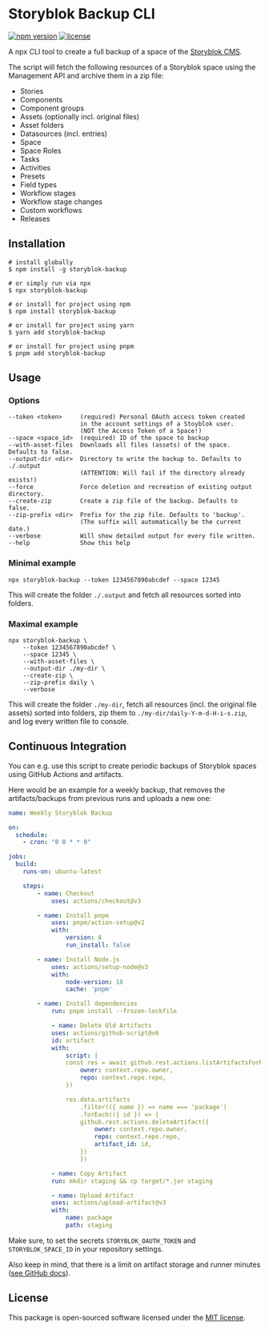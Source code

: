 # Storyblok Backup CLI

[![npm version](https://img.shields.io/npm/v/@webflorist/storyblok-backup.svg)](https://www.npmjs.com/package/@webflorist/storyblok-backup)
[![license](https://img.shields.io/github/license/webflorist/storyblok-backup)](https://github.com/webflorist/storyblok-backup/blob/main/LICENSE)

A npx CLI tool to create a full backup of a space of the [Storyblok CMS](https://www.storyblok.com).

The script will fetch the following resources of a Storyblok space using the Management API and archive them in a zip file:

- Stories
- Components
- Component groups
- Assets (optionally incl. original files)
- Asset folders
- Datasources (incl. entries)
- Space
- Space Roles
- Tasks
- Activities
- Presets
- Field types
- Workflow stages
- Workflow stage changes
- Custom workflows
- Releases

## Installation

```shell
# install globally
$ npm install -g storyblok-backup

# or simply run via npx
$ npx storyblok-backup

# or install for project using npm
$ npm install storyblok-backup

# or install for project using yarn
$ yarn add storyblok-backup

# or install for project using pnpm
$ pnpm add storyblok-backup
```

## Usage

### Options

```text
--token <token>     (required) Personal OAuth access token created
                    in the account settings of a Stoyblok user.
                    (NOT the Access Token of a Space!)
--space <space_id>  (required) ID of the space to backup
--with-asset-files  Downloads all files (assets) of the space. Defaults to false.
--output-dir <dir>  Directory to write the backup to. Defaults to ./.output
                    (ATTENTION: Will fail if the directory already exists!)
--force             Force deletion and recreation of existing output directory.
--create-zip        Create a zip file of the backup. Defaults to false.
--zip-prefix <dir>  Prefix for the zip file. Defaults to 'backup'.
                    (The suffix will automatically be the current date.)
--verbose           Will show detailed output for every file written.
--help              Show this help
```

### Minimal example

```shell
npx storyblok-backup --token 1234567890abcdef --space 12345
```

This will create the folder `./.output` and fetch all resources sorted into folders.

### Maximal example

```shell
npx storyblok-backup \
    --token 1234567890abcdef \
    --space 12345 \
    --with-asset-files \
    --output-dir ./my-dir \
    --create-zip \
    --zip-prefix daily \
    --verbose
```

This will create the folder `./my-dir`, fetch all resources (incl. the original file assets) sorted into folders, zip them to `./my-dir/daily-Y-m-d-H-i-s.zip`, and log every written file to console.

## Continuous Integration

You can e.g. use this script to create periodic backups of Storyblok spaces using GitHub Actions and artifacts.

Here would be an example for a weekly backup, that removes the artifacts/backups from previous runs and uploads a new one:

```yaml
name: Weekly Storyblok Backup

on:
  schedule:
    - cron: "0 0 * * 0"

jobs:
  build:
    runs-on: ubuntu-latest

    steps:
        - name: Checkout
            uses: actions/checkout@v3

        - name: Install pnpm
            uses: pnpm/action-setup@v2
            with:
                version: 8
                run_install: false

        - name: Install Node.js
            uses: actions/setup-node@v3
            with:
                node-version: 18
                cache: 'pnpm'

        - name: Install dependencies
            run: pnpm install --frozen-lockfile

            - name: Delete Old Artifacts
            uses: actions/github-script@v6
            id: artifact
            with:
                script: |
                const res = await github.rest.actions.listArtifactsForRepo({
                    owner: context.repo.owner,
                    repo: context.repo.repo,
                })

                res.data.artifacts
                    .filter(({ name }) => name === 'package')
                    .forEach(({ id }) => {
                    github.rest.actions.deleteArtifact({
                        owner: context.repo.owner,
                        repo: context.repo.repo,
                        artifact_id: id,
                    })
                    })

            - name: Copy Artifact
            run: mkdir staging && cp target/*.jar staging

            - name: Upload Artifact
            uses: actions/upload-artifact@v3
            with:
                name: package
                path: staging
```

Make sure, to set the secrets `STORYBLOK_OAUTH_TOKEN` and `STORYBLOK_SPACE_ID` in your repository settings.

Also keep in mind, that there is a limit on artifact storage and runner minutes ([see GitHub docs](https://docs.github.com/en/billing/managing-billing-for-github-actions/about-billing-for-github-actions#included-storage-and-minutes)).

## License

This package is open-sourced software licensed under the [MIT license](https://github.com/webflorist/storyblok-backup-cli/blob/main/LICENSE.).
